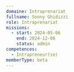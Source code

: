 ```yaml
---
domaine: Intraprenariat
fullname: Sonny Ghidizzi
role: Intraprenariat
missions:
  - start: 2024-05-06
    end: 2024-12-06
    status: admin
competences:
  - Intrapreneur(se)
memberType: beta
---
```

